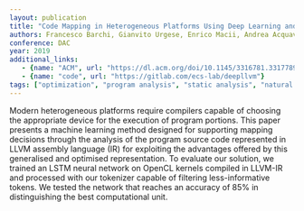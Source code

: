 ```yaml
---
layout: publication
title: "Code Mapping in Heterogeneous Platforms Using Deep Learning and LLVM-IR"
authors: Francesco Barchi, Gianvito Urgese, Enrico Macii, Andrea Acquaviva
conference: DAC
year: 2019
additional_links:
   - {name: "ACM", url: "https://dl.acm.org/doi/10.1145/3316781.3317789"}
   - {name: "code", url: "https://gitlab.com/ecs-lab/deepllvm"}
tags: ["optimization", "program analysis", "static analysis", "natural language processing"]
---
```

Modern heterogeneous platforms require compilers capable of choosing the appropriate device for the execution of program portions. This paper presents a machine learning method designed for supporting mapping decisions through the analysis of the program source code represented in LLVM assembly language (IR) for exploiting the advantages offered by this generalised and optimised representation. To evaluate our solution, we trained an LSTM neural network on OpenCL kernels compiled in LLVM-IR and processed with our tokenizer capable of filtering less-informative tokens. We tested the network that reaches an accuracy of 85% in distinguishing the best computational unit.
